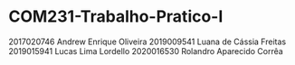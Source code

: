 # COM231-Trabalho-Pratico-I

2017020746 Andrew Enrique Oliveira 
2019009541 Luana de Cássia Freitas
2019015941 Lucas Lima Lordello
2020016530 Rolandro Aparecido Corrêa


